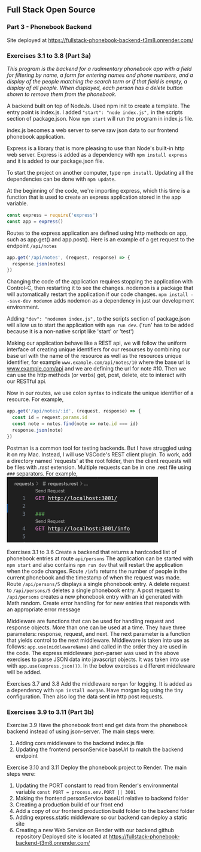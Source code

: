 ## Full Stack Open Source
### Part 3 - Phonebook Backend

Site deployed at https://fullstack-phonebook-backend-t3m8.onrender.com/

### Exercises 3.1 to 3.8 (Part 3a)

*This program is the backend for a rudimentary phonebook app with a field for filtering by name, a form for entering names and phone numbers, and a display of the people matching the search term or if that field is empty, a display of all people.  When displayed, each person has a delete button shown to remove them from the phonebook.*

A backend built on top of NodeJs.  Used npm init to create a template.  The entry point is index.js.  I added `"start": "node index.js",` in the scripts section of package.json.  Now `npm start` will run the program in index.js file.

index.js becomes a web server to serve raw json data to our frontend phonebook application.

Express is a library that is more pleasing to use than Node's built-in http web server.  Express is added as a dependency with `npm install express` and it is added to our package.json file.

To start the project on another computer, type `npm install`.  Updating all the dependencies can be done with `npm update`.

At the beginning of the code, we're importing express, which this time is a function that is used to create an express application stored in the app variable.
```js
const express = require('express')
const app = express()
```
Routes to the express application are defined using http methods on app, such as app.get() and app.post().  Here is an example of a get request to the endpoint `/api/notes`
```js
app.get('/api/notes', (request, response) => {
  response.json(notes)
})
```

Changing the code of the application requires stopping the application with Control-C, then restarting it to see the changes.  nodemon is a package that will automatically restart the application if our code changes.
`npm install --save-dev nodemon` adds nodemon as a dependency in just our development environment.

Adding `"dev": "nodemon index.js",` to the scripts section of package.json will allow us to start the application with `npm run dev`. ('run' has to be added because it is a non-native script like 'start' or 'test')

Making our application behave like a REST api, we will follow the uniform interface of creating unique identifiers for our resourses by combining our base url with the name of the resource as well as the resources unique identifier, for example `www.example.com/api/notes/10` where the base url is www.example.com/api and we are defining the url for note #10.  Then we can use the http methods (or verbs) get, post, delete, etc to interact with our RESTful api.

Now in our routes, we use colon syntax to indicate the unique identifier of a resource.  For example,
```js
app.get('/api/notes/:id', (request, response) => {
  const id = request.params.id
  const note = notes.find(note => note.id === id)
  response.json(note)
})
```

Postman is a common tool for testing backends.  But I have struggled using it on my Mac.  Instead, I will use VSCode's REST client plugin.  To work, add a directory named 'requests' at the root folder, then the client requests will be files with *.rest* extension.  Multiple requests can be in one .rest file using `###` separators.  For example,\
![Screenshot showing multiple requests in a .rest file](images/requests-screenshot.png)

Exercises 3.1 to 3.6
Create a backend that returns a hardcoded list of phonebook entries at route `api/persons`
The application can be started with `npm start` and also contains `npm run dev` that will restart the application when the code changes.
Route `/info` returns the number of people in the current phonebook and the timestamp of when the request was made.
Route `/api/persons/5` displays a single phonebook entry.
A delete request to `/api/persons/5` deletes a single phonebook entry.
A post request to `/api/persons` creates a new phonebook entry with an id generated with Math.random.
Create error handling for for new entries that responds with an appropriate error message

Middleware are functions that can be used for handling request and response objects.  More than one can be used at a time.  They have three parameters: response, request, and next.  The next parameter is a function that yields control to the next middleware.  Middleware is taken into use as follows: `app.use(middlewareName)` and called in the order they are used in the code.  The express middleware json-parser was used in the above exercises to parse JSON data into javascript objects.  It was taken into use with `app.use(express.json())`.  In the below exercises a different middleware will be added.

Exercises 3.7 and 3.8
Add the middleware `morgan` for logging.  It is added as a dependency with `npm install morgan`.  Have morgan log using the tiny configuration.  Then also log the data sent in http post requests.

### Exercises 3.9 to 3.11 (Part 3b)

Exercise 3.9
Have the phonebook front end get data from the phonebook backend instead of using json-server.  The main steps were:
1. Adding cors middleware to the backend index.js file
2. Updating the frontend personService baseUrl to match the backend endpoint

Exercise 3.10 and 3.11
Deploy the phonebook project to Render.  The main steps were:
1. Updating the PORT constant to read from Render's environmental variable
`const PORT = process.env.PORT || 3001`
2. Making the frontend personService baseUrl relative to backend folder
3. Creating a production build of our front end
4. Add a copy of our frontend production build folder to the backend folder
5. Adding express.static middleware so our backend can deploy a static site
6. Creating a new Web Service on Render with our backend github repository
Deployed site is located at https://fullstack-phonebook-backend-t3m8.onrender.com/
